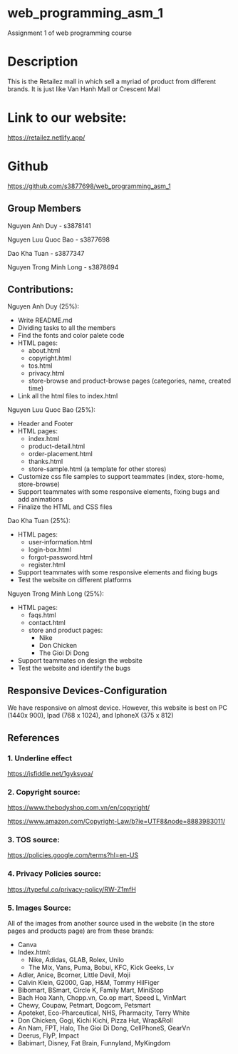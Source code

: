# web_programming_asm_1
Assignment 1 of web programming course 

# Description
This is the Retailez mall in which sell a myriad of product from different brands. It is just like Van Hanh Mall or Crescent Mall

# Link to our website:
https://retailez.netlify.app/

# Github
https://github.com/s3877698/web_programming_asm_1

## Group Members

Nguyen Anh Duy - s3878141

Nguyen Luu Quoc Bao - s3877698

Dao Kha Tuan - s3877347

Nguyen Trong Minh Long - s3878694

## Contributions:

Nguyen Anh Duy (25%):
- Write README.md
- Dividing tasks to all the members
- Find the fonts and color palete code
- HTML pages:
  - about.html
  - copyright.html
  - tos.html
  - privacy.html
  - store-browse and product-browse pages (categories, name, created time)
- Link all the html files to index.html

Nguyen Luu Quoc Bao (25%):
- Header and Footer
- HTML pages:
  - index.html
  - product-detail.html
  - order-placement.html
  - thanks.html
  - store-sample.html (a template for other stores)
- Customize css file samples to support teammates (index, store-home, store-browse)
- Support teammates with some responsive elements, fixing bugs and add animations
- Finalize the HTML and CSS files

Dao Kha Tuan (25%): 
- HTML pages:
  - user-information.html
  - login-box.html
  - forgot-password.html
  - register.html
- Support teammates with some responsive elements and fixing bugs
- Test the website on different platforms
 
Nguyen Trong Minh Long (25%):
- HTML pages:
  - faqs.html
  - contact.html
  - store and product pages:
    - Nike
    - Don Chicken
    - The Gioi Di Dong
 - Support teammates on design the website
 - Test the website and identify the bugs

## Responsive Devices-Configuration
We have responsive on almost device. 
However, this website is best on PC (1440x 900), Ipad (768 x 1024), and IphoneX (375 x 812)

## References
### 1. Underline effect

https://jsfiddle.net/1gyksyoa/

### 2. Copyright source:

https://www.thebodyshop.com.vn/en/copyright/

https://www.amazon.com/Copyright-Law/b?ie=UTF8&node=8883983011/

### 3. TOS source:

https://policies.google.com/terms?hl=en-US

### 4. Privacy Policies source:

https://typeful.co/privacy-policy/RW-Z1mfH

### 5. Images Source:

All of the images from another source used in the website (in the store pages and products page) are from these brands:
- Canva
- Index.html:
  - Nike, Adidas, GLAB, Rolex, Unilo
  - The Mix, Vans, Puma, Bobui, KFC, Kick Geeks, Lv
- Adler, Anice, Bcorner, Little Devil, Moji
- Calvin Klein, G2000, Gap, H&M, Tommy HilFiger
- Bibomart, BSmart, Circle K, Family Mart, MiniStop
- Bach Hoa Xanh, Chopp.vn, Co.op mart, Speed L, VinMart
- Chewy, Coupaw, Petmart, Dogcom, Petsmart
- Apoteket, Eco-Pharceutical, NHS, Pharmacity, Terry White
- Don Chicken, Gogi, Kichi Kichi, Pizza Hut, Wrap&Roll
- An Nam, FPT, Halo, The Gioi Di Dong, CellPhoneS, GearVn
- Deerus, FlyP, Impact
- Babimart, Disney, Fat Brain, Funnyland, MyKingdom


